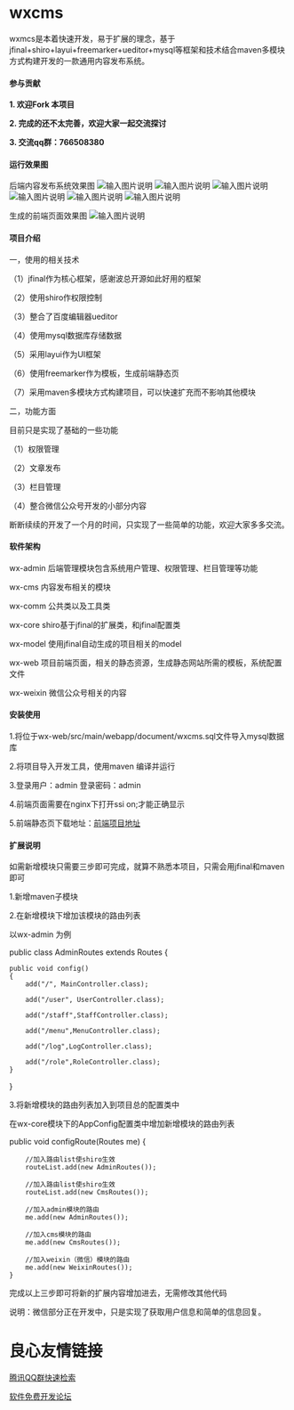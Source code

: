 # wxcms
wxmcs是本着快速开发，易于扩展的理念，基于jfinal+shiro+layui+freemarker+ueditor+mysql等框架和技术结合maven多模块方式构建开发的一款通用内容发布系统。

#### 参与贡献

 **1. 欢迎Fork 本项目** 

 **2. 完成的还不太完善，欢迎大家一起交流探讨** 

 **3. 交流qq群：766508380** 

#### 运行效果图
后端内容发布系统效果图
![输入图片说明](https://images.gitee.com/uploads/images/2018/0922/095424_c8f7377b_131664.png "TIM截图20180922095354.png")
![输入图片说明](https://images.gitee.com/uploads/images/2018/0922/095446_a12f3720_131664.png "TIM截图20180922095222.png")
![输入图片说明](https://images.gitee.com/uploads/images/2018/0922/095521_b62a25a0_131664.png "TIM截图20180922095159.png")
![输入图片说明](https://images.gitee.com/uploads/images/2018/0922/095533_195b6f3c_131664.png "TIM截图20180922095124.png")
![输入图片说明](https://images.gitee.com/uploads/images/2018/0922/095820_b10daf8f_131664.png "TIM截图20180922095728.png")
![输入图片说明](https://images.gitee.com/uploads/images/2018/0922/095832_859cee94_131664.png "TIM截图20180922095702.png")

生成的前端页面效果图
![输入图片说明](https://images.gitee.com/uploads/images/2018/0906/112332_f43823de_131664.png "屏幕截图.png")

#### 项目介绍
一，使用的相关技术

（1）jfinal作为核心框架，感谢波总开源如此好用的框架

（2）使用shiro作权限控制

（3）整合了百度编辑器ueditor

（4）使用mysql数据库存储数据

（5）采用layui作为UI框架

（6）使用freemarker作为模板，生成前端静态页

（7）采用maven多模块方式构建项目，可以快速扩充而不影响其他模块

二，功能方面

目前只是实现了基础的一些功能

（1）权限管理

（2）文章发布

（3）栏目管理

（4）整合微信公众号开发的小部分内容

断断续续的开发了一个月的时间，只实现了一些简单的功能，欢迎大家多多交流。

#### 软件架构
wx-admin  后端管理模块包含系统用户管理、权限管理、栏目管理等功能

wx-cms    内容发布相关的模块

wx-comm   公共类以及工具类

wx-core   shiro基于jfinal的扩展类，和jfinal配置类

wx-model  使用jfinal自动生成的项目相关的model

wx-web    项目前端页面，相关的静态资源，生成静态网站所需的模板，系统配置文件

wx-weixin 微信公众号相关的内容

#### 安装使用

1.将位于wx-web/src/main/webapp/document/wxcms.sql文件导入mysql数据库

2.将项目导入开发工具，使用maven 编译并运行

3.登录用户：admin 登录密码：admin

4.前端页面需要在nginx下打开ssi on;才能正确显示

5.前端静态页下载地址：[前端项目地址](http://u.720life.cn/g/2e71d0f0a5c601172267ba20d3a43c6eca191f6eb60bb62fc02cf10128233fb2) 
#### 扩展说明
如需新增模块只需要三步即可完成，就算不熟悉本项目，只需会用jfinal和maven即可

1.新增maven子模块

2.在新增模块下增加该模块的路由列表

  以wx-admin 为例

  public class AdminRoutes extends Routes {

    public void config()
    {
        add("/", MainController.class);

        add("/user", UserController.class);

        add("/staff",StaffController.class);

        add("/menu",MenuController.class);

        add("/log",LogController.class);

        add("/role",RoleController.class);
    }

}

3.将新增模块的路由列表加入到项目总的配置类中

  在wx-core模块下的AppConfig配置类中增加新增模块的路由列表

  public void configRoute(Routes me) {

        //加入路由list使shiro生效
        routeList.add(new AdminRoutes());

        //加入路由list使shiro生效
        routeList.add(new CmsRoutes());

        //加入admin模块的路由
        me.add(new AdminRoutes());

        //加入cms模块的路由
        me.add(new CmsRoutes());

        //加入weixin（微信）模块的路由
        me.add(new WeixinRoutes());
    }
完成以上三步即可将新的扩展内容增加进去，无需修改其他代码

说明：微信部分正在开发中，只是实现了获取用户信息和简单的信息回复。




 # 良心友情链接

[腾讯QQ群快速检索](http://u.720life.cn/s/8cf73f7c)

[软件免费开发论坛](http://u.720life.cn/s/bbb01dc0)
